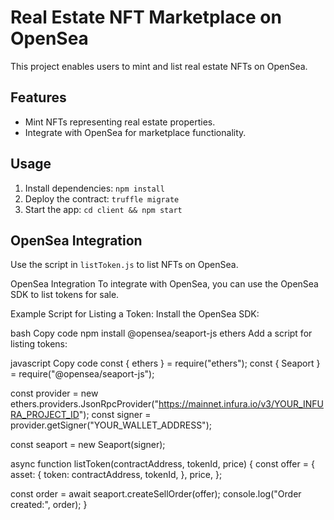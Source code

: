 # Real Estate NFT Marketplace on OpenSea

This project enables users to mint and list real estate NFTs on OpenSea.

## Features
- Mint NFTs representing real estate properties.
- Integrate with OpenSea for marketplace functionality.

## Usage
1. Install dependencies: `npm install`
2. Deploy the contract: `truffle migrate`
3. Start the app: `cd client && npm start`

## OpenSea Integration
Use the script in `listToken.js` to list NFTs on OpenSea.

OpenSea Integration
To integrate with OpenSea, you can use the OpenSea SDK to list tokens for sale.

Example Script for Listing a Token:
Install the OpenSea SDK:

bash
Copy code
npm install @opensea/seaport-js ethers
Add a script for listing tokens:

javascript
Copy code
const { ethers } = require("ethers");
const { Seaport } = require("@opensea/seaport-js");

const provider = new ethers.providers.JsonRpcProvider("https://mainnet.infura.io/v3/YOUR_INFURA_PROJECT_ID");
const signer = provider.getSigner("YOUR_WALLET_ADDRESS");

const seaport = new Seaport(signer);

async function listToken(contractAddress, tokenId, price) {
  const offer = {
    asset: {
      token: contractAddress,
      tokenId,
    },
    price,
  };

  const order = await seaport.createSellOrder(offer);
  console.log("Order created:", order);
}
